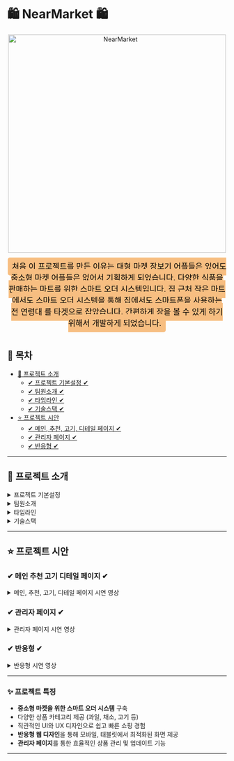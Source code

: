 # 🛍 **NearMarket** 🛍

<div align="center">
  <img src="https://github.com/user-attachments/assets/cf475d28-29b1-4c02-bdd9-3c5c34c03bcb" alt="NearMarket" width="500"/>
</div>

<br />

<div align="center">
  <span style="background-color: #F7BE81; color: black; padding: 10px; border-radius: 5px; font-size: 18px;">
    처음 이 프로젝트를 만든 이유는 대형 마켓 장보기 어플들은 있어도 중소형 마켓 어플들은 없어서 기획하게 되었습니다. 다양한 식품을 판매하는 마트를 위한 스마트 오더 시스템입니다. 집 근처 작은 마트에서도 스마트 오더 시스템을 통해 집에서도 스마트폰을 사용하는 전 연령대 를 타겟으로 잡았습니다. 간편하게 장을 볼 수 있게 하기 위해서 개발하게 되었습니다.
  </span>
</div>

<br>

## 📌 **목차**

* [🔎 프로젝트 소개](#프로젝트-소개)
  + [✔ 프로젝트 기본설정 ✔](#-프로젝트-기본설정-)
  + [✔ 팀원소개 ✔](#-팀원소개-)
  + [✔ 타임라인 ✔](#-타임라인-)
  + [✔ 기술스택 ✔](#-기술스택-)
* [⭐ 프로젝트 시안](#프로젝트-시안)
    + [✔ 메인, 추천, 고기, 디테일 페이지 ✔](#-메인-추천-고기-디테일-페이지-)
    + [✔ 관리자 페이지 ✔](#-관리자-페이지-)
    + [✔ 반응형 ✔](#-반응형-)

---

## 🔎 **프로젝트 소개**

<details>
<summary>프로젝트 기본설정</summary>

| 제목           | 내용          |
|----------------|---------------|
| 일정          | 2024/09/23 ~ 2024/10/25 |
| 주제          | 스마트오더    |
| 프로젝트명    | NEARMARKET    |
| 프로그래밍 언어| HTML, CSS, JAVASCRIPT |
| 프레임워크     | REACT         |
| 데이터베이스   | JSONSERVER    |
| 개발툴         | VSCODE        |

</details>

<details>
<summary>팀원소개</summary>

<table>
  <tbody>
  <tr>
    <th align="center">팀장: 권**</th>
    <th align="center">팀원: 강**</th>
    <th align="center">팀원: 김**</th>
    <th align="center">팀원: 한원세</th>
  </tr>
  <tr>
    <td>과자페이지, 장바구니, Git 담당</td>
    <td>과일페이지, API 담당, Admin페이지 CRUD, PPT 담당</td>
    <td>채소페이지, 결제, 로그인, 회원가입, Start 페이지, Figma 담당</td>
    <td>메인, 고기, 추천 페이지, Admin페이지, CSS 반응형, PPT 담당</td>
  </tr>
  </tbody>
</table>

</details>

<details>
<summary>타임라인</summary>

<div align="center">
  <img src="https://github.com/user-attachments/assets/5c965e74-1b6a-4685-acb4-5f87349334cd" width="700" />
</div>

</details>

<details>
<summary>기술스택</summary>
 
<div align="center">
  <img src="https://github.com/user-attachments/assets/1a0a4bdc-c59a-4739-81d7-97a15cee9d04" width="700" />
</div>

</details>

---

## ⭐ **프로젝트 시안**

### ✔ **메인 추천 고기 디테일 페이지** ✔
<details>
<summary>메인, 추천, 고기, 디테일 페이지 시연 영상</summary>

#### 1. **메인페이지**

- `section`을 두 개로 나누어, Section1 부분은 `setInterval`을 사용하여 일정 시간마다 콜백 함수 `setAutoImg`를 호출하고, 이미지 인덱스를 업데이트하여 자동으로 이미지가 넘어가도록 구현
- Section2는 `useNavigate`를 사용해 사용자가 원하는 코너로 빠르게 이동할 수 있도록 구현

<div align="center">
  <img src="https://github.com/user-attachments/assets/b932cb34-e9a5-4e51-9780-de2bfee0f171" alt="메인" width="700" />
</div>

<br />

#### 2. **추천페이지**

<div align="center">
  <img src="https://github.com/user-attachments/assets/5d4429e1-91b1-4963-87a7-c53986f0ba85" alt="추천" width="700" />
</div>

<br />

#### 3. **고기페이지**

- `Axios get`을 이용해 서버에서 데이터를 가져와 `map`을 사용하여 모든 고기 상품 정보를 표시
- 수량을 증가하거나 감소할 때마다 총 가격을 자동으로 계산
- 장바구니 버튼 클릭 시 모달 창을 띄워 사용자가 주문을 결정할 수 있도록 구현
- 결제 버튼 클릭 시 결제 페이지로 데이터 전송 및 즉시 이동

<div align="center">
  <img src="https://github.com/user-attachments/assets/c2e5d3d0-7bd9-4128-859d-eccf01daf46c" alt="고기" width="700" />
</div>

</details>

### ✔ **관리자 페이지** ✔
<details>
<summary>관리자 페이지 시연 영상</summary>

- Google font를 사용하여 가독성이 좋고 관리하기 편한 UI를 설계
- 카테고리별 상품을 `Axios post`로 등록하고, 입력 데이터가 빠지지 않도록 모달창으로 알림
- 동일한 상품명이 이미 있을 경우 알림창을 통해 관리자에게 알려주는 기능
- `fileReader`를 이용하여 등록하려는 이미지를 미리 확인할 수 있도록 구현

<div align="center">
  <img src="https://github.com/user-attachments/assets/6cf0398f-eadf-4de3-9695-003d9f808243" alt="관리자" width="700" />
</div>

</details>

### ✔ **반응형** ✔
<details>
<summary>반응형 시연 영상</summary>

- 다양한 디바이스에서 NearMarket을 사용할 수 있도록 미디어 쿼리 사용
- 태블릿과 모바일 버전에서 `CSS position`과 `JavaScript`를 이용해 Header 부분을 버튼 클릭 시 나타나도록 구현

#### 1. **태블릿 버전 반응형**

<div align="center">
  <img src="https://github.com/user-attachments/assets/cc7a37a0-d710-45f3-b78c-8fa4a5012954" alt="태블릿 반응형" width="700" />
</div>

#### 2. **모바일 버전 반응형**

<div align="center">
  <img src="https://github.com/user-attachments/assets/460fc378-43a5-478f-be72-b55a8cd247ce" alt="모바일 반응형" width="700" />
</div>

</details>

---

### ✨ **프로젝트 특징**

- **중소형 마켓을 위한 스마트 오더 시스템** 구축
- 다양한 상품 카테고리 제공 (과일, 채소, 고기 등)
- 직관적인 UI와 UX 디자인으로 쉽고 빠른 쇼핑 경험
- **반응형 웹 디자인**을 통해 모바일, 태블릿에서 최적화된 화면 제공
- **관리자 페이지**를 통한 효율적인 상품 관리 및 업데이트 기능

---
